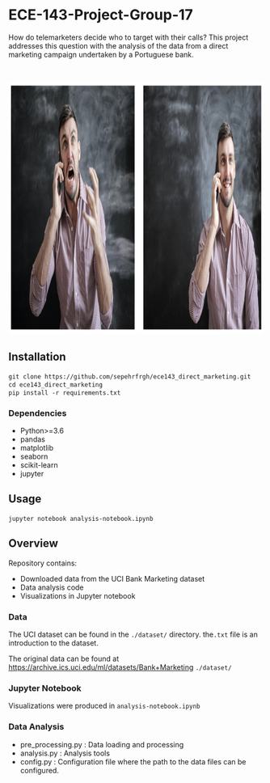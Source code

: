 # ECE-143-Project-Group-17

How do telemarketers decide who to target with their calls?
This project addresses this question with the analysis of the data
from a direct marketing campaign undertaken by a Portuguese bank.

<br>
<p align="center">
    <img src='together.png' height="500" >
</p>

## Installation

```shell script
git clone https://github.com/sepehrfrgh/ece143_direct_marketing.git
cd ece143_direct_marketing
pip install -r requirements.txt
```

### Dependencies

- Python>=3.6
- pandas
- matplotlib
- seaborn
- scikit-learn
- jupyter

## Usage

```shell script
jupyter notebook analysis-notebook.ipynb 
```

## Overview

Repository contains:
- Downloaded data from the UCI Bank Marketing dataset
- Data analysis code
- Visualizations in Jupyter notebook

### Data

The UCI dataset can be found in the `./dataset/` directory. the`.txt` file is an introduction to the dataset.

The original data can be found at https://archive.ics.uci.edu/ml/datasets/Bank+Marketing `./dataset/`

### Jupyter Notebook

Visualizations were produced in `analysis-notebook.ipynb`

### Data Analysis

- pre_processing.py : Data loading and processing
- analysis.py : Analysis tools
- config.py : Configuration file where the path to the data files can be configured.
